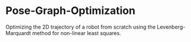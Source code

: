 # Pose-Graph-Optimization
Optimizing the 2D trajectory of a robot from scratch using the Levenberg-Marquardt method for non-linear least squares.
